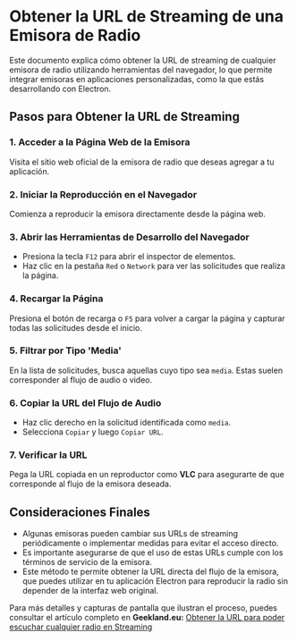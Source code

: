 # Obtener la URL de Streaming de una Emisora de Radio

Este documento explica cómo obtener la URL de streaming de cualquier emisora de radio utilizando herramientas del navegador, lo que permite integrar emisoras en aplicaciones personalizadas, como la que estás desarrollando con Electron.

## Pasos para Obtener la URL de Streaming

### 1. Acceder a la Página Web de la Emisora

Visita el sitio web oficial de la emisora de radio que deseas agregar a tu aplicación.

### 2. Iniciar la Reproducción en el Navegador

Comienza a reproducir la emisora directamente desde la página web.

### 3. Abrir las Herramientas de Desarrollo del Navegador

- Presiona la tecla `F12` para abrir el inspector de elementos.
- Haz clic en la pestaña `Red` o `Network` para ver las solicitudes que realiza la página.

### 4. Recargar la Página

Presiona el botón de recarga o `F5` para volver a cargar la página y capturar todas las solicitudes desde el inicio.

### 5. Filtrar por Tipo 'Media'

En la lista de solicitudes, busca aquellas cuyo tipo sea `media`. Estas suelen corresponder al flujo de audio o video.

### 6. Copiar la URL del Flujo de Audio

- Haz clic derecho en la solicitud identificada como `media`.
- Selecciona `Copiar` y luego `Copiar URL`.

### 7. Verificar la URL

Pega la URL copiada en un reproductor como **VLC** para asegurarte de que corresponde al flujo de la emisora deseada.

## **Consideraciones Finales**

- Algunas emisoras pueden cambiar sus URLs de streaming periódicamente o implementar medidas para evitar el acceso directo.
- Es importante asegurarse de que el uso de estas URLs cumple con los términos de servicio de la emisora.
- Este método te permite obtener la URL directa del flujo de la emisora, que puedes utilizar en tu aplicación Electron para reproducir la radio sin depender de la interfaz web original.

Para más detalles y capturas de pantalla que ilustran el proceso, puedes consultar el artículo completo en **Geekland\.eu:** [Obtener la URL para poder escuchar cualquier radio en Streaming](https://geekland.eu/obtener-la-url-para-escuchar-radio-en-streaming/)
